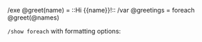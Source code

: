 /exe @greet(name) = ::Hi {{name}}!::
/var @greetings = foreach @greet(@names)

`/show foreach` with formatting options:
